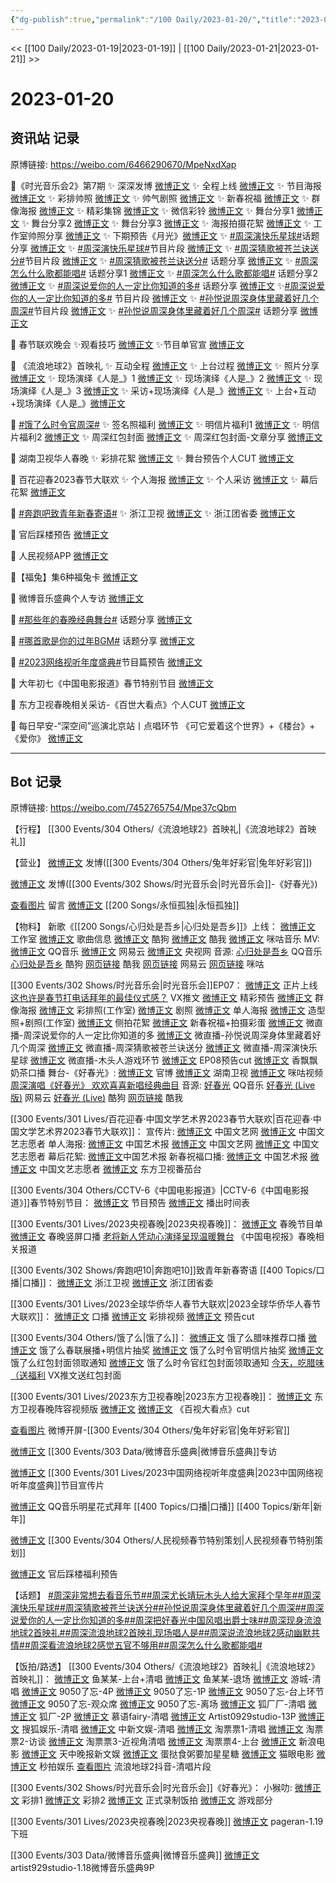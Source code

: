 ```yaml
---
{"dg-publish":true,"permalink":"/100 Daily/2023-01-20/","title":"2023-01-20","created":"2023-01-21T15:03:50.000+08:00","updated":"2023-04-11T14:46:32.000+08:00"}
---
```



<< [[100 Daily/2023-01-19\|2023-01-19]] | [[100 Daily/2023-01-21\|2023-01-21]] >>

# 2023-01-20

## 资讯站 记录

原博链接: https://weibo.com/6466290670/MpeNxdXap

💫《时光音乐会2》第7期
✨ 深深发博 [微博正文](https://m.weibo.cn/6466290670/4860101385785787)
✨ 全程上线 [微博正文](https://m.weibo.cn/6466290670/4860091154564304)
✨ 节目海报 [微博正文](https://m.weibo.cn/6466290670/4860005520244918)
✨ 彩排帅照 [微博正文](https://m.weibo.cn/6466290670/4860058020087890)
✨ 帅气剧照 [微博正文](https://m.weibo.cn/6466290670/4859980480254959)
✨ 新春祝福 [微博正文](https://m.weibo.cn/6466290670/4860031604884791)
✨ 群像海报 [微博正文](https://m.weibo.cn/6466290670/4860064794678345)
✨ 精彩集锦 [微博正文](https://m.weibo.cn/6466290670/4859944270824029)
✨ 微信彩铃 [微博正文](https://m.weibo.cn/6466290670/4859988461489329)
✨ 舞台分享1 [微博正文](https://m.weibo.cn/6466290670/4860083513332158)
✨ 舞台分享2 [微博正文](https://m.weibo.cn/6466290670/4860086843090665)
✨ 舞台分享3 [微博正文](https://m.weibo.cn/6466290670/4860088139130315)
✨ 海报拍摄花絮 [微博正文](https://m.weibo.cn/6466290670/4860013250612904)
✨ 工作室帅照分享 [微博正文](https://m.weibo.cn/6466290670/4860109056122741)
✨ 下期预告《月光》[微博正文](https://m.weibo.cn/6466290670/4860099560736401)
✨ [#周深演快乐星球#](https://s.weibo.com/weibo?q=%23%E5%91%A8%E6%B7%B1%E6%BC%94%E5%BF%AB%E4%B9%90%E6%98%9F%E7%90%83%23)话题分享 [微博正文](https://m.weibo.cn/6466290670/4860084573704213)
✨ [#周深演快乐星球#](https://s.weibo.com/weibo?q=%23%E5%91%A8%E6%B7%B1%E6%BC%94%E5%BF%AB%E4%B9%90%E6%98%9F%E7%90%83%23)节目片段 [微博正文](https://m.weibo.cn/6466290670/4860087817210487)
✨ [#周深猜歌被苍兰诀送分#](https://s.weibo.com/weibo?q=%23%E5%91%A8%E6%B7%B1%E7%8C%9C%E6%AD%8C%E8%A2%AB%E8%8B%8D%E5%85%B0%E8%AF%80%E9%80%81%E5%88%86%23)节目片段 [微博正文](https://m.weibo.cn/6466290670/4860086608993321)
✨ [#周深猜歌被苍兰诀送分#](https://s.weibo.com/weibo?q=%23%E5%91%A8%E6%B7%B1%E7%8C%9C%E6%AD%8C%E8%A2%AB%E8%8B%8D%E5%85%B0%E8%AF%80%E9%80%81%E5%88%86%23) 话题分享 [微博正文](https://m.weibo.cn/6466290670/4860084196740321)
✨ [#周深怎么什么歌都能唱#](https://s.weibo.com/weibo?q=%23%E5%91%A8%E6%B7%B1%E6%80%8E%E4%B9%88%E4%BB%80%E4%B9%88%E6%AD%8C%E9%83%BD%E8%83%BD%E5%94%B1%23) 话题分享1
[微博正文](https://m.weibo.cn/6466290670/4860130585216656)
✨ [#周深怎么什么歌都能唱#](https://s.weibo.com/weibo?q=%23%E5%91%A8%E6%B7%B1%E6%80%8E%E4%B9%88%E4%BB%80%E4%B9%88%E6%AD%8C%E9%83%BD%E8%83%BD%E5%94%B1%23) 话题分享2
[微博正文](https://m.weibo.cn/6466290670/4860131337307983)
✨ [#周深说爱你的人一定比你知道的多#](https://s.weibo.com/weibo?q=%23%E5%91%A8%E6%B7%B1%E8%AF%B4%E7%88%B1%E4%BD%A0%E7%9A%84%E4%BA%BA%E4%B8%80%E5%AE%9A%E6%AF%94%E4%BD%A0%E7%9F%A5%E9%81%93%E7%9A%84%E5%A4%9A%23) 话题分享 [微博正文](https://m.weibo.cn/6466290670/4860083739305128)
✨[#周深说爱你的人一定比你知道的多#](https://s.weibo.com/weibo?q=%23%E5%91%A8%E6%B7%B1%E8%AF%B4%E7%88%B1%E4%BD%A0%E7%9A%84%E4%BA%BA%E4%B8%80%E5%AE%9A%E6%AF%94%E4%BD%A0%E7%9F%A5%E9%81%93%E7%9A%84%E5%A4%9A%23) 节目片段 [微博正文](https://m.weibo.cn/6466290670/4860087019242661)
✨ [#孙悦说周深身体里藏着好几个周深#](https://s.weibo.com/weibo?q=%23%E5%AD%99%E6%82%A6%E8%AF%B4%E5%91%A8%E6%B7%B1%E8%BA%AB%E4%BD%93%E9%87%8C%E8%97%8F%E7%9D%80%E5%A5%BD%E5%87%A0%E4%B8%AA%E5%91%A8%E6%B7%B1%23)节目片段 [微博正文](https://m.weibo.cn/6466290670/4860087677492257)
✨ [#孙悦说周深身体里藏着好几个周深#](https://s.weibo.com/weibo?q=%23%E5%AD%99%E6%82%A6%E8%AF%B4%E5%91%A8%E6%B7%B1%E8%BA%AB%E4%BD%93%E9%87%8C%E8%97%8F%E7%9D%80%E5%A5%BD%E5%87%A0%E4%B8%AA%E5%91%A8%E6%B7%B1%23) 话题分享 [微博正文](https://m.weibo.cn/6466290670/4860083999612457)

💫 春节联欢晚会
✨观看技巧 [微博正文](https://m.weibo.cn/6466290670/4859945201704086)
✨节目单官宣 [微博正文](https://m.weibo.cn/6466290670/4860056833884980)

💫 《流浪地球2》首映礼
✨ 互动全程 [微博正文](https://m.weibo.cn/6466290670/4860059110082938)
✨ 上台过程 [微博正文](https://m.weibo.cn/6466290670/4860060419757863)
✨ 照片分享 [微博正文](https://m.weibo.cn/6466290670/4860067347956166)
✨ 现场演绎《人是_》1 [微博正文](https://m.weibo.cn/6466290670/4860054690340059)
✨ 现场演绎《人是_》2 [微博正文](https://m.weibo.cn/6466290670/4860056099358271)
✨ 现场演绎《人是_》3 [微博正文](https://m.weibo.cn/6466290670/4860066044314245)
✨ 采访+现场演绎《人是_》[微博正文](https://m.weibo.cn/6466290670/4860055234551863)
✨ 上台+互动+现场演绎《人是_》[微博正文](https://m.weibo.cn/6466290670/4860066953434472)

💫 [#饿了么时令官周深#](https://s.weibo.com/weibo?q=%23%E9%A5%BF%E4%BA%86%E4%B9%88%E6%97%B6%E4%BB%A4%E5%AE%98%E5%91%A8%E6%B7%B1%23)
✨ 签名照福利 [微博正文](https://m.weibo.cn/6466290670/4859918664339209)
✨ 明信片福利1 [微博正文](https://m.weibo.cn/6466290670/4859957842805454)
✨ 明信片福利2 [微博正文](https://m.weibo.cn/6466290670/4860031143777340)
✨ 周深红包封面 [微博正文](https://m.weibo.cn/6466290670/4860094045487934)
✨ 周深红包封面-文章分享 [微博正文](https://m.weibo.cn/6466290670/4860027392754397)

💫 湖南卫视华人春晚
✨ 彩排花絮 [微博正文](https://m.weibo.cn/6466290670/4859964126665152)
✨ 舞台预告个人CUT [微博正文](https://m.weibo.cn/6466290670/4859925614824980)

💫 百花迎春2023春节大联欢
✨ 个人海报 [微博正文](https://m.weibo.cn/6466290670/4860057621105303)
✨ 个人采访 [微博正文](https://m.weibo.cn/6466290670/4860057621894890)
✨ 幕后花絮 [微博正文](https://m.weibo.cn/6466290670/4860109622616347)

💫 [#奔跑吧致青年新春寄语#](https://s.weibo.com/weibo?q=%23%E5%A5%94%E8%B7%91%E5%90%A7%E8%87%B4%E9%9D%92%E5%B9%B4%E6%96%B0%E6%98%A5%E5%AF%84%E8%AF%AD%23)
✨ 浙江卫视 [微博正文](https://m.weibo.cn/6466290670/4859930677610633)
✨ 浙江团省委 [微博正文](https://m.weibo.cn/6466290670/4859930286492459)

💫 官后踩楼预告 [微博正文](https://m.weibo.cn/6466290670/4860062608918499)

💫 人民视频APP [微博正文](https://m.weibo.cn/6466290670/4859960528474091)

💫【福兔】集6种福兔卡 [微博正文](https://m.weibo.cn/6466290670/4859970962594177)

💫 微博音乐盛典个人专访 [微博正文](https://m.weibo.cn/6466290670/4860005784491402)

💫 [#那些年的春晚经典舞台#](https://s.weibo.com/weibo?q=%23%E9%82%A3%E4%BA%9B%E5%B9%B4%E7%9A%84%E6%98%A5%E6%99%9A%E7%BB%8F%E5%85%B8%E8%88%9E%E5%8F%B0%23) 话题分享 [微博正文](https://m.weibo.cn/6466290670/4860025955419077)

💫 [#哪首歌是你的过年BGM#](https://s.weibo.com/weibo?q=%23%E5%93%AA%E9%A6%96%E6%AD%8C%E6%98%AF%E4%BD%A0%E7%9A%84%E8%BF%87%E5%B9%B4BGM%23) 话题分享
[微博正文](https://m.weibo.cn/6466290670/4859980132123809)

💫 [#2023网络视听年度盛典#](https://s.weibo.com/weibo?q=%232023%E7%BD%91%E7%BB%9C%E8%A7%86%E5%90%AC%E5%B9%B4%E5%BA%A6%E7%9B%9B%E5%85%B8%23)节目篇预告
[微博正文](https://m.weibo.cn/6466290670/4860085857424938)

💫 大年初七《中国电影报道》春节特别节目
[微博正文](https://m.weibo.cn/6466290670/4860026370392764)

💫 东方卫视春晚相关采访-《百世大看点》个人CUT [微博正文](https://m.weibo.cn/6466290670/4860133396187954)

💫 每日早安-“深空间”巡演北京站丨点唱环节
《可它爱着这个世界》+《楼台》+《爱你》
[微博正文](https://m.weibo.cn/6466290670/4859905619526483)

---
## Bot 记录

原博链接: https://weibo.com/7452765754/Mpe37cQbm

【行程】
[[300 Events/304 Others/《流浪地球2》首映礼\|《流浪地球2》首映礼]]

【营业】
[微博正文](https://m.weibo.cn/1736988591/4859970090960346) 发博([[300 Events/304 Others/兔年好彩官\|兔年好彩官]])

[微博正文](https://m.weibo.cn/1736988591/4860100826632680) 发博([[300 Events/302 Shows/时光音乐会\|时光音乐会]]-《好春光》)

[查看图片](https://wx2.sinaimg.cn/large/6eb293b4gy1haai9itgitj20u014qdl0.jpg) 留言 [微博正文](https://m.weibo.cn/1736988591/4858476608100134) [[200 Songs/永恒孤独\|永恒孤独]]

【物料】
新歌《[[200 Songs/心归处是吾乡\|心归处是吾乡]]》上线：
[微博正文](https://m.weibo.cn/7478855230/4859779027828909) 工作室
[微博正文](https://m.weibo.cn/6466290670/4859778792953302) 歌曲信息
[微博正文](https://m.weibo.cn/1665103091/4859775696772664) 酷狗
[微博正文](https://m.weibo.cn/1738434147/4859774782674759) 酷我
[微博正文](https://m.weibo.cn/1867028705/4859781200481439) 咪咕音乐
MV:
[微博正文](https://m.weibo.cn/2169129705/4859774553034968) QQ音乐
[微博正文](https://m.weibo.cn/1721030997/4859774539924430) 网易云
[微博正文](https://m.weibo.cn/3266943013/4859750623740234) 央视网
音源:
[心归处是吾乡](https://weibo.cn/sinaurl?u=https%3A%2F%2Fi.y.qq.com%2Fv8%2Fplaysong.html%3Fsongid%3D392222827%26source%3Dyqq%26ADTAG%3Dhz_wb_sf%26channelId%3D10081987) QQ音乐
[心归处是吾乡](https://weibo.cn/sinaurl?u=https%3A%2F%2Ft1.kugou.com%2Fsong.html%3Fid%3D7N07g7dB7V3) 酷狗
[网页链接](https://weibo.cn/sinaurl?u=http%3A%2F%2Fm.kuwo.cn%2Fnewh5app%2Fplay_detail%2F258963953) 酷我
[网页链接](https://weibo.cn/sinaurl?u=https%3A%2F%2Fmusic.163.com%2F%23%2Fsong%3Fid%3D2015604081) 网易云
[网页链接](https://weibo.cn/sinaurl?u=https%3A%2F%2Fh5.nf.migu.cn%2Fapp%2Fv4%2Fp%2Fshare%2Fsong%2Findex.html%3Fid%3D600919000008868988) 咪咕

[[300 Events/302 Shows/时光音乐会\|时光音乐会]]EP07：
[微博正文](https://m.weibo.cn/7703778879/4860090160776340) 正片上线
[这也许是春节打电话拜年的最佳仪式感？](https://weibo.cn/sinaurl?u=https%3A%2F%2Fmp.weixin.qq.com%2Fs%2F2ALOncbHz7tgSzgv24KixQ) VX推文
[微博正文](https://m.weibo.cn/7703778879/4859940622044676) 精彩预告
[微博正文](https://m.weibo.cn/7703778879/4860053868254201) 群像海报
[微博正文](https://m.weibo.cn/7478855230/4860045143312403) 彩排照(工作室)
[微博正文](https://m.weibo.cn/7703778879/4859968303665869) 剧照
[微博正文](https://m.weibo.cn/7703778879/4859998502653975) 单人海报
[微博正文](https://m.weibo.cn/7478855230/4860103892931448) 造型照+剧照(工作室)
[微博正文](https://m.weibo.cn/5337758780/4860005704797218) 侧拍花絮
[微博正文](https://m.weibo.cn/7703778879/4860028709768561) 新春祝福+拍摄彩蛋
[微博正文](https://m.weibo.cn/7703778879/4860073170702777) 微直播-周深说爱你的人一定比你知道的多
[微博正文](https://m.weibo.cn/7703778879/4860074696907328) 微直播-孙悦说周深身体里藏着好几个周深
[微博正文](https://m.weibo.cn/7703778879/4860075489362534) 微直播-周深猜歌被苍兰诀送分
[微博正文](https://m.weibo.cn/7703778879/4860076919888877) 微直播-周深演快乐星球
[微博正文](https://m.weibo.cn/7703778879/4860079281805297) 微直播-木头人游戏环节
[微博正文](https://m.weibo.cn/6466290670/4860099560736401) EP08预告cut
[微博正文](https://m.weibo.cn/2373608053/4860101418028933) 香飘飘奶茶口播
舞台-《好春光》:
[微博正文](https://m.weibo.cn/7703778879/4860070486344725) 官博
[微博正文](https://m.weibo.cn/1638629382/4860080300232007) 湖南卫视
[微博正文](https://m.weibo.cn/1809436135/4860100991517618) 咪咕视频
[周深演唱《好春光》 欢欢喜喜新唱经典曲目](https://weibo.cn/sinaurl?u=https%3A%2F%2Fm.mgtv.com%2Fb%2F501604%2F18166362.html%3Fcxid%3Dwbxtzs)
音源:
[好春光](https://weibo.cn/sinaurl?u=https%3A%2F%2Fc.y.qq.com%2Fbase%2Ffcgi-bin%2Fu%3F__%3DhahUX7PYcF3W) QQ音乐
[好春光 (Live版)](https://weibo.cn/sinaurl?u=https%3A%2F%2Fy.music.163.com%2Fm%2Fsong%3Fid%3D2016115519) 网易云
[好春光 (Live)](https://weibo.cn/sinaurl?u=https%3A%2F%2Ft1.kugou.com%2Fsong.html%3Fid%3DexzzZ3eB7V2) 酷狗
[网页链接](https://weibo.cn/sinaurl?u=https%3A%2F%2Fm.kuwo.cn%2Fyinyue%2F259256157%3Ff%3Dip%26t%3Dsinawb) 酷我

[[300 Events/301 Lives/百花迎春·中国文学艺术界2023春节大联欢\|百花迎春·中国文学艺术界2023春节大联欢]]：
宣传片:
[微博正文](https://m.weibo.cn/3171364240/4860071420625082) 中国文艺网
[微博正文](https://m.weibo.cn/3211895913/4860069026206808) 中国文艺志愿者
单人海报:
[微博正文](https://m.weibo.cn/1943724947/4860047827933103) 中国艺术报
[微博正文](https://m.weibo.cn/3171364240/4860095765420361) 中国文艺网
[微博正文](https://m.weibo.cn/3211895913/4860043805067556) 中国文艺志愿者
幕后花絮:
[微博正文](https://m.weibo.cn/1943724947/4860068778481251)中国艺术报
新春祝福口播:
[微博正文](https://m.weibo.cn/1943724947/4860057647584073) 中国艺术报
[微博正文](https://m.weibo.cn/3211895913/4860053871657480) 中国文艺志愿者
[微博正文](https://m.weibo.cn/1767910704/4860072972785280) 东方卫视番茄台

[[300 Events/304 Others/CCTV-6《中国电影报道》\|CCTV-6《中国电影报道》]]春节特别节目：
[微博正文](https://m.weibo.cn/1261788454/4859963179008661) 节目预告
[微博正文](https://m.weibo.cn/6495544869/4860016488876754) 播出时间表

[[300 Events/301 Lives/2023央视春晚\|2023央视春晚]]：
[微博正文](https://m.weibo.cn/3506728370/4860052806305277) 春晚节目单
[微博正文](https://m.weibo.cn/3506728370/4859937639109971) 春晚竖屏口播
[老将新人凭动心演绎呈现温暖舞台](https://weibo.cn/sinaurl?u=https%3A%2F%2Fzgdsb.cctv.com%2F2023%2F01%2F19%2FARTIttKntRX0YWadnup4yZVS230119.shtml) 《中国电视报》春晚相关报道

[[300 Events/302 Shows/奔跑吧10\|奔跑吧10]]致青年新春寄语 [[400 Topics/口播\|口播]]：
[微博正文](https://m.weibo.cn/1288369910/4859924268450396) 浙江卫视
[微博正文](https://m.weibo.cn/3142846247/4859926353024052) 浙江团省委

[[300 Events/301 Lives/2023全球华侨华人春节大联欢\|2023全球华侨华人春节大联欢]]：
[微博正文](https://m.weibo.cn/5785156131/4859933076753514) 口播
[微博正文](https://m.weibo.cn/5337758780/4860052719281129) 彩排视频
[微博正文](https://m.weibo.cn/6466290670/4859925614824980) 预告cut

[[300 Events/304 Others/饿了么\|饿了么]]：
[微博正文](https://m.weibo.cn/5117812753/4859895339551691) 饿了么腊味推荐口播
[微博正文](https://m.weibo.cn/5117812753/4859948649422008) 饿了么春联展播+明信片抽奖
[微博正文](https://m.weibo.cn/7756461320/4860026190302104) 饿了么时令官明信片抽奖
[微博正文](https://m.weibo.cn/5117812753/4860071912145571) 饿了么红包封面领取通知
[微博正文](https://m.weibo.cn/7756461320/4860070581506391) 饿了么时令官红包封面领取通知
[今天，吃腊味（送福利](https://weibo.cn/sinaurl?u=https%3A%2F%2Fmp.weixin.qq.com%2Fs%2FGjZ7Y_o-NXKkCKGBBVeyvg) VX推文送红包封面

[[300 Events/301 Lives/2023东方卫视春晚\|2023东方卫视春晚]]：
[微博正文](https://m.weibo.cn/3154827593/4859925526217651) 东方卫视春晚阵容视频版
[微博正文](https://m.weibo.cn/7495641082/4860040848347431) [微博正文](https://m.weibo.cn/6466290670/4860133396187954) 《百视大看点》cut

[查看图片](https://wx4.sinaimg.cn/large/6eb293b4gy1haai19l9b8j20u01uoh29.jpg) 微博开屏-[[300 Events/304 Others/兔年好彩官\|兔年好彩官]]

[微博正文](https://m.weibo.cn/2183483187/4859995349061299) [[300 Events/303 Data/微博音乐盛典\|微博音乐盛典]]专访

[微博正文](https://m.weibo.cn/7408066931/4860079192410254) [[300 Events/301 Lives/2023中国网络视听年度盛典\|2023中国网络视听年度盛典]]节目宣传片

[微博正文](https://m.weibo.cn/2169129705/4859948390158070) QQ音乐明星花式拜年 [[400 Topics/口播\|口播]] [[400 Topics/新年\|新年]]

[微博正文](https://m.weibo.cn/2057327125/4859955724687382) [[300 Events/304 Others/人民视频春节特别策划\|人民视频春节特别策划]]

[微博正文](https://m.weibo.cn/5248300719/4860061576594669) 官后踩楼福利预告

【话题】
[#周深非常想去看音乐节#](https://s.weibo.com/weibo?q=%23%E5%91%A8%E6%B7%B1%E9%9D%9E%E5%B8%B8%E6%83%B3%E5%8E%BB%E7%9C%8B%E9%9F%B3%E4%B9%90%E8%8A%82%23)[#周深尤长靖玩木头人给大家拜个早年#](https://s.weibo.com/weibo?q=%23%E5%91%A8%E6%B7%B1%E5%B0%A4%E9%95%BF%E9%9D%96%E7%8E%A9%E6%9C%A8%E5%A4%B4%E4%BA%BA%E7%BB%99%E5%A4%A7%E5%AE%B6%E6%8B%9C%E4%B8%AA%E6%97%A9%E5%B9%B4%23)[#周深演快乐星球#](https://s.weibo.com/weibo?q=%23%E5%91%A8%E6%B7%B1%E6%BC%94%E5%BF%AB%E4%B9%90%E6%98%9F%E7%90%83%23)[#周深猜歌被苍兰诀送分#](https://s.weibo.com/weibo?q=%23%E5%91%A8%E6%B7%B1%E7%8C%9C%E6%AD%8C%E8%A2%AB%E8%8B%8D%E5%85%B0%E8%AF%80%E9%80%81%E5%88%86%23)[#孙悦说周深身体里藏着好几个周深#](https://s.weibo.com/weibo?q=%23%E5%AD%99%E6%82%A6%E8%AF%B4%E5%91%A8%E6%B7%B1%E8%BA%AB%E4%BD%93%E9%87%8C%E8%97%8F%E7%9D%80%E5%A5%BD%E5%87%A0%E4%B8%AA%E5%91%A8%E6%B7%B1%23)[#周深说爱你的人一定比你知道的多#](https://s.weibo.com/weibo?q=%23%E5%91%A8%E6%B7%B1%E8%AF%B4%E7%88%B1%E4%BD%A0%E7%9A%84%E4%BA%BA%E4%B8%80%E5%AE%9A%E6%AF%94%E4%BD%A0%E7%9F%A5%E9%81%93%E7%9A%84%E5%A4%9A%23)[#周深把好春光中国风唱出爵士味#](https://s.weibo.com/weibo?q=%23%E5%91%A8%E6%B7%B1%E6%8A%8A%E5%A5%BD%E6%98%A5%E5%85%89%E4%B8%AD%E5%9B%BD%E9%A3%8E%E5%94%B1%E5%87%BA%E7%88%B5%E5%A3%AB%E5%91%B3%23)[#周深现身流浪地球2首映礼#](https://s.weibo.com/weibo?q=%23%E5%91%A8%E6%B7%B1%E7%8E%B0%E8%BA%AB%E6%B5%81%E6%B5%AA%E5%9C%B0%E7%90%832%E9%A6%96%E6%98%A0%E7%A4%BC%23)[#周深流浪地球2首映礼现场唱人是#](https://s.weibo.com/weibo?q=%23%E5%91%A8%E6%B7%B1%E6%B5%81%E6%B5%AA%E5%9C%B0%E7%90%832%E9%A6%96%E6%98%A0%E7%A4%BC%E7%8E%B0%E5%9C%BA%E5%94%B1%E4%BA%BA%E6%98%AF%23)[#周深说流浪地球2感动幽默共情#](https://s.weibo.com/weibo?q=%23%E5%91%A8%E6%B7%B1%E8%AF%B4%E6%B5%81%E6%B5%AA%E5%9C%B0%E7%90%832%E6%84%9F%E5%8A%A8%E5%B9%BD%E9%BB%98%E5%85%B1%E6%83%85%23)[#周深看流浪地球2感觉五官不够用#](https://s.weibo.com/weibo?q=%23%E5%91%A8%E6%B7%B1%E7%9C%8B%E6%B5%81%E6%B5%AA%E5%9C%B0%E7%90%832%E6%84%9F%E8%A7%89%E4%BA%94%E5%AE%98%E4%B8%8D%E5%A4%9F%E7%94%A8%23)[#周深怎么什么歌都能唱#](https://s.weibo.com/weibo?q=%23%E5%91%A8%E6%B7%B1%E6%80%8E%E4%B9%88%E4%BB%80%E4%B9%88%E6%AD%8C%E9%83%BD%E8%83%BD%E5%94%B1%23)

【饭拍/路透】
[[300 Events/304 Others/《流浪地球2》首映礼\|《流浪地球2》首映礼]]：
[微博正文](https://m.weibo.cn/6915955727/4860057546396035) 鱼某某-上台+清唱
[微博正文](https://m.weibo.cn/6915955727/4860065489621996) 鱼某某-退场
[微博正文](https://m.weibo.cn/1801743981/4860079284683084) 游城-清唱
[微博正文](https://m.weibo.cn/7047859256/4860060767094221) 9050了忘-4P
[微博正文](https://m.weibo.cn/7047859256/4860072284658301) 9050了忘-1P
[微博正文](https://m.weibo.cn/7047859256/4860118611528440) 9050了忘-台上环节
[微博正文](https://m.weibo.cn/7047859256/4860119965763743) 9050了忘-观众席
[微博正文](https://m.weibo.cn/7047859256/4860120925996853) 9050了忘-离场
[微博正文](https://m.weibo.cn/6525010965/4860059827568882) 狐厂厂-清唱
[微博正文](https://m.weibo.cn/6525010965/4860051888015315) 狐厂-2P
[微博正文](https://m.weibo.cn/7625572671/4860053586447939) 慕语fairy-清唱
[微博正文](https://m.weibo.cn/6873250805/4860061812525166) Artist0929studio-13P
[微博正文](https://m.weibo.cn/1843633441/4860059965719441) 搜狐娱乐-清唱
[微博正文](https://m.weibo.cn/7728745629/4860053464553221) 中新文娱-清唱
[微博正文](https://m.weibo.cn/2095820504/4860049485203887) 淘票票1-清唱
[微博正文](https://m.weibo.cn/2095820504/4860051791807283) 淘票票2-访谈
[微博正文](https://m.weibo.cn/2095820504/4860053486572733) 淘票票3-近视角清唱
[微博正文](https://m.weibo.cn/2095820504/4860058544376110) 淘票票4-上台
[微博正文](https://m.weibo.cn/1623886424/4860052261309669) 新浪电影
[微博正文](https://m.weibo.cn/5762845362/4860062633822096) 天中晚报新文娱
[微博正文](https://m.weibo.cn/6048634807/4860108645077510) 蛋挞食粥要加星星糖
[微博正文](https://m.weibo.cn/2611607127/4860053464817487) 猫眼电影
[微博正文](https://m.weibo.cn/3849658397/4860083797756291) 秒拍娱乐
[查看图片](https://wx4.sinaimg.cn/large/6eb293b4gy1haajui06hsj20u01hdaee.jpg) 流浪地球2抖音-清唱片段

[[300 Events/302 Shows/时光音乐会\|时光音乐会]]《好春光》：
小𤠣叻:
[微博正文](https://m.weibo.cn/7367408614/4860072881034610) 彩排1
[微博正文](https://m.weibo.cn/7367408614/4860075519512490) 彩排2
[微博正文](https://m.weibo.cn/7367408614/4860083727241897) 正式录制饭拍
[微博正文](https://m.weibo.cn/7367408614/4860090220020895) 游戏部分

[[300 Events/301 Lives/2023央视春晚\|2023央视春晚]]
[微博正文](https://m.weibo.cn/7633014126/4859975216663092) pageran-1.19下班

[[300 Events/303 Data/微博音乐盛典\|微博音乐盛典]]
[微博正文](https://m.weibo.cn/6873250805/4859917738182044) artist929studio-1.18微博音乐盛典9P
